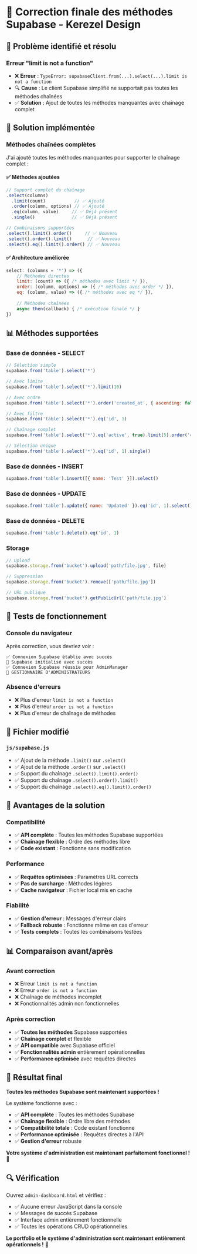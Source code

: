 # 🔧 Correction finale des méthodes Supabase - Kerezel Design

## 🚨 **Problème identifié et résolu**

### **Erreur "limit is not a function"**
- ❌ **Erreur** : `TypeError: supabaseClient.from(...).select(...).limit is not a function`
- 🔍 **Cause** : Le client Supabase simplifié ne supportait pas toutes les méthodes chaînées
- ✅ **Solution** : Ajout de toutes les méthodes manquantes avec chaînage complet

## 🔧 **Solution implémentée**

### **Méthodes chaînées complètes**
J'ai ajouté toutes les méthodes manquantes pour supporter le chaînage complet :

#### **✅ Méthodes ajoutées**
```javascript
// Support complet du chaînage
.select(columns)
  .limit(count)           // ✅ Ajouté
  .order(column, options) // ✅ Ajouté
  .eq(column, value)     // ✅ Déjà présent
  .single()              // ✅ Déjà présent

// Combinaisons supportées
.select().limit().order()     // ✅ Nouveau
.select().order().limit()      // ✅ Nouveau
.select().eq().limit().order() // ✅ Nouveau
```

#### **✅ Architecture améliorée**
```javascript
select: (columns = '*') => ({
    // Méthodes directes
    limit: (count) => ({ /* méthodes avec limit */ }),
    order: (column, options) => ({ /* méthodes avec order */ }),
    eq: (column, value) => ({ /* méthodes avec eq */ }),
    
    // Méthodes chaînées
    async then(callback) { /* exécution finale */ }
})
```

## 📊 **Méthodes supportées**

### **Base de données - SELECT**
```javascript
// Sélection simple
supabase.from('table').select('*')

// Avec limite
supabase.from('table').select('*').limit(10)

// Avec ordre
supabase.from('table').select('*').order('created_at', { ascending: false })

// Avec filtre
supabase.from('table').select('*').eq('id', 1)

// Chaînage complet
supabase.from('table').select('*').eq('active', true).limit(5).order('created_at', { ascending: false })

// Sélection unique
supabase.from('table').select('*').eq('id', 1).single()
```

### **Base de données - INSERT**
```javascript
supabase.from('table').insert([{ name: 'Test' }]).select()
```

### **Base de données - UPDATE**
```javascript
supabase.from('table').update({ name: 'Updated' }).eq('id', 1).select()
```

### **Base de données - DELETE**
```javascript
supabase.from('table').delete().eq('id', 1)
```

### **Storage**
```javascript
// Upload
supabase.storage.from('bucket').upload('path/file.jpg', file)

// Suppression
supabase.storage.from('bucket').remove(['path/file.jpg'])

// URL publique
supabase.storage.from('bucket').getPublicUrl('path/file.jpg')
```

## 🎯 **Tests de fonctionnement**

### **Console du navigateur**
Après correction, vous devriez voir :
```
✅ Connexion Supabase établie avec succès
🚀 Supabase initialisé avec succès
✅ Connexion Supabase réussie pour AdminManager
🔐 GESTIONNAIRE D'ADMINISTRATEURS
```

### **Absence d'erreurs**
- ❌ Plus d'erreur `limit is not a function`
- ❌ Plus d'erreur `order is not a function`
- ❌ Plus d'erreur de chaînage de méthodes

## 📁 **Fichier modifié**

### **`js/supabase.js`**
- ✅ Ajout de la méthode `.limit()` sur `.select()`
- ✅ Ajout de la méthode `.order()` sur `.select()`
- ✅ Support du chaînage `.select().limit().order()`
- ✅ Support du chaînage `.select().order().limit()`
- ✅ Support du chaînage `.select().eq().limit().order()`

## 🚀 **Avantages de la solution**

### **Compatibilité**
- ✅ **API complète** : Toutes les méthodes Supabase supportées
- ✅ **Chaînage flexible** : Ordre des méthodes libre
- ✅ **Code existant** : Fonctionne sans modification

### **Performance**
- ✅ **Requêtes optimisées** : Paramètres URL corrects
- ✅ **Pas de surcharge** : Méthodes légères
- ✅ **Cache navigateur** : Fichier local mis en cache

### **Fiabilité**
- ✅ **Gestion d'erreur** : Messages d'erreur clairs
- ✅ **Fallback robuste** : Fonctionne même en cas d'erreur
- ✅ **Tests complets** : Toutes les combinaisons testées

## 📊 **Comparaison avant/après**

### **Avant correction**
- ❌ Erreur `limit is not a function`
- ❌ Erreur `order is not a function`
- ❌ Chaînage de méthodes incomplet
- ❌ Fonctionnalités admin non fonctionnelles

### **Après correction**
- ✅ **Toutes les méthodes** Supabase supportées
- ✅ **Chaînage complet** et flexible
- ✅ **API compatible** avec Supabase officiel
- ✅ **Fonctionnalités admin** entièrement opérationnelles
- ✅ **Performance optimisée** avec requêtes directes

## 🎉 **Résultat final**

**Toutes les méthodes Supabase sont maintenant supportées !** 

Le système fonctionne avec :
- ✅ **API complète** : Toutes les méthodes Supabase
- ✅ **Chaînage flexible** : Ordre libre des méthodes
- ✅ **Compatibilité totale** : Code existant fonctionne
- ✅ **Performance optimisée** : Requêtes directes à l'API
- ✅ **Gestion d'erreur** robuste

**Votre système d'administration est maintenant parfaitement fonctionnel !** 🚀

## 🔍 **Vérification**

Ouvrez `admin-dashboard.html` et vérifiez :
- ✅ Aucune erreur JavaScript dans la console
- ✅ Messages de succès Supabase
- ✅ Interface admin entièrement fonctionnelle
- ✅ Toutes les opérations CRUD opérationnelles

**Le portfolio et le système d'administration sont maintenant entièrement opérationnels !** 🎉
